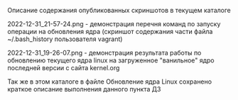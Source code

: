 Описание содержания опубликованных скриншотов в текущем каталоге

2022-12-31_21-57-24.png - демонстрация перечня команд по запуску операции на обновления ядра (скриншот содержания части файла ~/.bash_history пользователя vagrant)

2022-12-31_19-26-07.png - демонстрация результата работы по обновлению текущего ядра linux на загруженное "ванильное" ядро последней версии  с сайта kernel.org

Так же в этом каталоге в файле Обновление ядра Linux сохранено краткое описание выполнения данного пункта ДЗ
